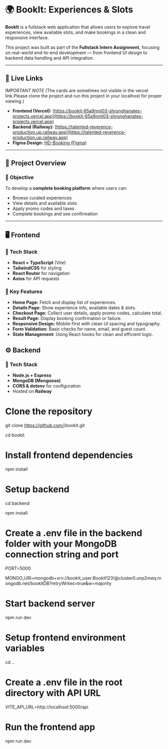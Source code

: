 # 🌍 BookIt: Experiences & Slots

**BookIt** is a fullstack web application that allows users to explore travel experiences, view available slots, and make bookings in a clean and responsive interface.

This project was built as part of the **Fullstack Intern Assignment**, focusing on real-world end-to-end development — from frontend UI design to backend data handling and API integration.

---

## 🚀 Live Links

*IMPORTANT NOTE*
(The cards are sometimes not visible in the vercel link.Please clone the project and run this project in your localhost for proper viewing.)

- **Frontend (Vercel):** [https://bookit-65a9nml03-shronghanates-projects.vercel.app](https://bookit-65a9nml03-shronghanates-projects.vercel.app)
- **Backend (Railway):** [https://talented-reverence-production.up.railway.app](https://talented-reverence-production.up.railway.app)
- **Figma Design:** [HD-Booking (Figma)](https://www.figma.com/design/8X6E1Ev8YdtZ3erV0Iifvb/HD-booking?node-id=0-1&p=f&t=K4scwnxfIHmfbb2a-0)

---

## 🧩 Project Overview

### 🎯 Objective
To develop a **complete booking platform** where users can:
- Browse curated experiences
- View details and available slots
- Apply promo codes and taxes
- Complete bookings and see confirmation

---

## 🖥️ Frontend

### 🔹 Tech Stack
- **React + TypeScript** (Vite)
- **TailwindCSS** for styling
- **React Router** for navigation
- **Axios** for API requests

### 🔹 Key Features
- **Home Page:** Fetch and display list of experiences.
- **Details Page:** Show experience info, available dates & slots.
- **Checkout Page:** Collect user details, apply promo codes, calculate total.
- **Result Page:** Display booking confirmation or failure.
- **Responsive Design:** Mobile-first with clean UI spacing and typography.
- **Form Validation:** Basic checks for name, email, and guest count.
- **State Management:** Using React hooks for clean and efficient logic.

## ⚙️ Backend

### 🔹 Tech Stack
- **Node.js + Express**
- **MongoDB (Mongoose)**
- **CORS & dotenv** for configuration
- Hosted on **Railway**


# Clone the repository
git clone https://github.com/<your-username>/bookit.git

cd bookit

# Install frontend dependencies
npm install

# Setup backend
cd backend

npm install

# Create a .env file in the backend folder with your MongoDB connection string and port
PORT=5000

MONGO_URI=mongodb+srv://bookit_user:Bookit123!@cluster0.unp2meq.mongodb.net/bookitDB?retryWrites=true&w=majority

# Start backend server
npm run dev

# Setup frontend environment variables
cd ..

# Create a .env file in the root directory with API URL
VITE_API_URL=http://localhost:5000/api

# Run the frontend app
npm run dev


